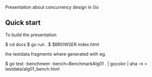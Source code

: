 Presentation about concurrency design in Go

## Quick start

To build the presentation

  $ cd docs
  $ go run .
  $ $BROWSER index.html

the testdata fragments where generated with eg.

  $ go test -benchmem -bench=BenchmarkAlg01 . | gocolor | aha -n > testdata/alg01_bench.html

